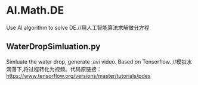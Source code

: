 # AI.Math.DE
Use AI algorithm to solve DE.//用人工智能算法求解微分方程
## WaterDropSimluation.py

Simluate the water drop, generate .avi video. Based on Tensorflow.
//模拟水滴落下,将过程转化为视频。代码原链接：https://www.tensorflow.org/versions/master/tutorials/pdes

